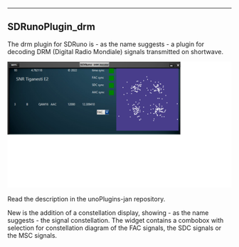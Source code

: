 ------------------------------------------------------------------------------	
SDRunoPlugin_drm
------------------------------------------------------------------------------

The drm plugin for SDRuno is - as the name suggests - a plugin for 
decoding DRM (Digital Radio Mondiale) signals transmitted on shortwave.

![overview](/drm-decoder.png?raw=true)

Read the description in the unoPlugins-jan repository.

New is the addition of a constellation display, showing - as
the name suggests - the signal constellation. The widget contains
a combobox with selection for constellation diagram of the FAC signals,
the SDC signals or the MSC signals.

